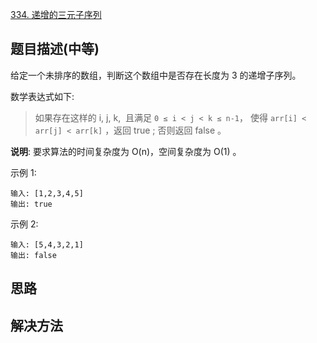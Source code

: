 


[334. 递增的三元子序列](https://leetcode-cn.com/problems/increasing-triplet-subsequence/)

## 题目描述(中等)

给定一个未排序的数组，判断这个数组中是否存在长度为 3 的递增子序列。

数学表达式如下:

> 如果存在这样的 i, j, k,  且满足 `0 ≤ i < j < k ≤ n-1`，
使得 `arr[i] < arr[j] < arr[k]` ，返回 true ; 否则返回 false 。

**说明**: 要求算法的时间复杂度为 O(n)，空间复杂度为 O(1) 。

示例 1:
```
输入: [1,2,3,4,5]
输出: true
```
示例 2:
```
输入: [5,4,3,2,1]
输出: false
```
## 思路

## 解决方法

### 

```java

```
